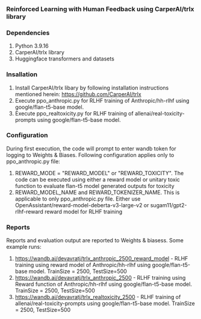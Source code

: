 ### Reinforced Learning with Human Feedback using CarperAI/trlx library

### Dependencies
1. Python 3.9.16
2. CarperAI/trlx library
3. Huggingface transformers and datasets

### Insallation
1. Install CarperAI/trlx libary by following installation instructions mentioned herein: https://github.com/CarperAI/trlx
2. Execute ppo_anthropic.py for RLHF training of Anthropic/hh-rlhf using google/flan-t5-base model. 
3. Execute ppo_realtoxicity.py for RLHF training of allenai/real-toxicity-prompts using google/flan-t5-base model. 

### Configuration
During first execution, the code will prompt to enter wandb token for logging to Weights & Biases. Following configuration applies only to ppo_anthropic.py file:
1. REWARD_MODE = "REWARD_MODEL" or "REWARD_TOXICITY". The code can be executed using either a reward model or unitary toxic function to evaluate flan-t5 model generated outputs for toxicity
2. REWARD_MODEL_NAME and REWARD_TOKENIZER_NAME. This is applicable to only ppo_anthropic.py file. Either use OpenAssistant/reward-model-deberta-v3-large-v2 or sugam11/gpt2-rlhf-reward reward model for RLHF training

### Reports
Reports and evaluation output are reported to Weights & biasess. Some example runs:
1. https://wandb.ai/devavratj/trlx_anthropic_2500_reward_model - RLHF training using reward model of Anthropic/hh-rlhf using google/flan-t5-base model. TrainSize = 2500, TestSize=500
2. https://wandb.ai/devavratj/trlx_anthropic_2500 - RLHF training using Reward function of Anthropic/hh-rlhf using google/flan-t5-base model. TrainSize = 2500, TestSize=500
3. https://wandb.ai/devavratj/trlx_realtoxicity_2500 - RLHF training of allenai/real-toxicity-prompts using google/flan-t5-base model. TrainSize = 2500, TestSize=500
